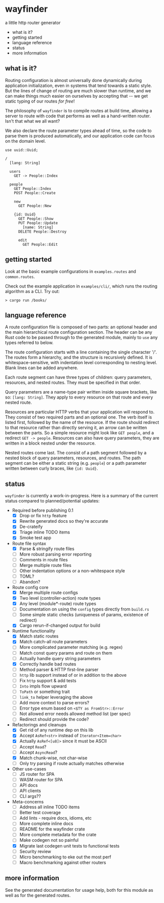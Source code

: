 wayfinder
=========

a little http router generator

- what is it?
- getting started
- language reference
- status
- more information

what is it?
-----------

Routing configuration is almost universally done dynamically during
application initialization, even in systems that tend towards a
static style.  But the lines of change of routing are much slower
than runtime, and we can make things much easier on ourselves by
accepting that -- we get static typing of our routes *for free*!

The philosophy of `wayfinder` is to compile routes at build time,
allowing a server to route with code that performs as well as a
hand-written router.  Isn't that what we all want?

We also declare the route parameter types ahead of time, so the
code to parse them is produced automatically, and our application
code can focus on the domain level.

```
use uuid::Uuid;

/
  [lang: String]

  users
    GET -> People::Index

  people
    GET People::Index
    POST People::Create

    new
      GET People::New

    {id: Uuid}
      GET People::Show
      PUT People::Update
        [name: String]
      DELETE People::Destroy

      edit
        GET People::Edit
```

getting started
---------------

Look at the basic example configurations in `examples.routes` and
`common.routes`.

Check out the example application in `examples/cli/`, which
runs the routing algorithm as a CLI.  Try out:

```
> cargo run /books/
```

language reference
------------------

A route configuration file is composed of two parts: an optional
header and the main hierarchical route configuration section.  The
header can be any Rust code to be passed through to the generated
module, mainly to `use` any types referred to below.

The route configuration starts with a line containing the single
character '/'.  The routes form a hierarchy, and the structure is
recursively defined.  It is whitespace-sensitive, with indentation
level corresponding to nesting level.  Blank lines can be added
anywhere.

Each route segment can have three types of children: query parameters,
resources, and nested routes.  They must be specified in that order.

Query parameters are a name-type pair written inside square brackets,
like so: `[lang: String]`.  They apply to every resource on that
route and every nested route.

Resources are particular HTTP verbs that your application will
respond to.  They consist of two required parts and an optional one.
The verb itself is listed first, followed by the name of the resource.
If the route should redirect to that resource rather than directly
serving it, an arrow can be written between the parts.  So a simple
resource might look like `GET people`, and a redirect `GET -> people`.
Resources can also have query parameters, they are written in a block
nested under the resource.

Nested routes come last.  The consist of a path segment followed by
a nested block of query parameters, resources, and routes.  The
path segment can be either a static string (e.g. `people`) or a
path parameter written between curly braces, like `{id: Uuid}`.

status
------

`wayfinder` is currently a work-in-progress.  Here is a summary of
the current status compared to planned/potential updates:

- Required before publishing 0.1
  - [x] Drop or fix `http` feature
  - [x] Rewrite generated docs so they're accurate
  - [x] De-crateify
  - [x] Triage inline TODO items
  - [x] Smoke test app

- Route file syntax
  - [x] Parse & stringify route files
  - [ ] More robust parsing error reporting
  - [ ] Comments in route files
  - [ ] Merge multiple route files
  - [ ] Other indentation options or a non-whitespace style
  - [ ] TOML?
  - [ ] Abandon?

- Route config core
  - [x] Merge multiple route configs
  - [x] Two level (controller-action) route types
  - [x] Any level (module*-route) route types
  - [ ] Documentation on using the `config` types directly from `build.rs`
  - [ ] Some simple static checks (uniqueness of params, existence of redirect)
  - [x] Cargo rerun-if-changed output for build

- Runtime functionality
  - [x] Match static routes
  - [x] Match catch-all route parameters
  - [ ] More complicated parameter matching (e.g. regex)
  - [ ] Match const query params and route on them
  - [ ] Actually handle query string parameters
  - [x] Correctly handle bad routes
  - [ ] Method parser & HTTP first-line parser
  - [ ] `http` lib support instead of or in addition to the above
  - [ ] Fix `http` support & add tests
  - [ ] `Into` impls flow upward
  - [ ] `ToPath` or something trait
  - [ ] `link_to` helper leveraging the above
  - [ ] Add more context to parse errors?
  - [ ] Error type enum based on `<$TY as FromStr>::Error`
  - [ ] Not allowed error needs allowed method list (per spec)
  - [ ] Redirect should provide the code?

- Refactorings and cleanups
  - [x] Get rid of any runtime dep on this lib
  - [x] Accept `AsRef<str>` instead of `Iterator<Item=char>`
  - [x] Actually `AsRef<[u8]>` since it must be ASCII
  - [ ] Accept `Read`?
  - [ ] Accept `AsyncRead`?
  - [x] Match chunk-wise, not char-wise
  - [ ] Only try parsing if route actually matches otherwise

- Other use-cases
  - [ ] JS router for SPA
  - [ ] WASM router for SPA
  - [ ] API docs
  - [ ] API clients
  - [ ] CLI args??

- Meta-concerns
  - [ ] Address all inline TODO items
  - [ ] Better test coverage
  - [ ] Add lints - require docs, idioms, etc
  - [ ] More complete inline docs
  - [ ] README for the wayfinder crate
  - [ ] More complete metadata for the crate
  - [ ] Make codegen not so painful
  - [x] Migrate last codegen unit tests to functional tests
  - [ ] Security review
  - [ ] Micro benchmarking to eke out the most perf
  - [ ] Macro benchmarking against other routers

more information
----------------

See the generated documentation for usage help, both for this
module as well as for the generated routes.
